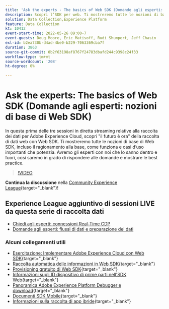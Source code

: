 ```yaml
---
title: 'Ask the experts - The basics of Web SDK (Domande agli esperti: nozioni di base di Web SDK)'
description: Scopri l’SDK per web. Ti mostreremo tutte le nozioni di base di Web SDK, incluso il ragionamento alla base, come funziona e casi d’uso importanti che potenzia.
solution: Data Collection,Experience Platform
feature: Data Collection
kt: 10412
event-start-time: 2022-05-26 09:00-7
event-guests: Doug Moore, Eric Matisoff, Rudi Shumpert, Jeff Chasin
exl-id: b2ea730b-d4ad-4be0-b229-7063369cba7f
duration: 3863
source-git-commit: 0b2f63198af8767f24783dbafd244c9398c24f33
workflow-type: tm+mt
source-wordcount: '208'
ht-degree: 0%

---
```


# Ask the experts: The basics of Web SDK (Domande agli esperti: nozioni di base di Web SDK)

In questa prima delle tre sessioni in diretta streaming relative alla raccolta dei dati per Adobe Experience Cloud, scopri &quot;il futuro è ora&quot; della raccolta di dati web con Web SDK. Ti mostreremo tutte le nozioni di base di Web SDK, incluso il ragionamento alla base, come funziona e casi d’uso importanti che potenzia. Avremo gli esperti con noi che lo sanno dentro e fuori, così saremo in grado di rispondere alle domande e mostrare le best practice.

>[!VIDEO](https://video.tv.adobe.com/v/343335/?quality=12&learn=on)

**Continua la discussione** nella [Community Experience League](https://experienceleaguecommunities.adobe.com/t5/adobe-experience-platform-launch/experience-league-live-post-session-discussion-the-basics-of-web/m-p/454159#M283){target="_blank"}!

## Experience League aggiuntivo di sessioni LIVE da questa serie di raccolta dati

* [Chiedi agli esperti: connessioni Real-Time CDP](exl-live-episode-06-23-22.md)
* [Domande agli esperti: flussi di dati e preparazione dei dati](exl-live-episode-07-21-22.md)

### Alcuni collegamenti utili

* [Esercitazione: Implementare Adobe Experience Cloud con Web SDK](https://experienceleague.adobe.com/docs/platform-learn/implement-web-sdk/overview.html?lang=it){target="_blank"}
* [Raccolta automatica delle informazioni in Web SDK](https://experienceleague.adobe.com/docs/experience-platform/edge/data-collection/automatic-information.html?lang=it){target="_blank"}
* [Provisioning gratuito di Web SDK](https://adobe.ly/websdkaccess){target="_blank"}
* [Informazioni sugli ID dispositivo di prime parti nell&#39;SDK Web](https://experienceleague.adobe.com/docs/experience-platform/edge/identity/first-party-device-ids.html?lang=it){target="_blank"}
* [Panoramica Adobe Experience Platform Debugger e download](https://experienceleague.adobe.com/docs/platform-learn/data-collection/debugger/overview.html?lang=it){target="_blank"}
* [Documenti SDK Mobile](https://developer.adobe.com/client-sdks/documentation/){target="_blank"}
* [Informazioni sulla raccolta di app ibride](https://experienceleague.adobe.com/docs/mobile-services/ios/sdk-reference-ios/hybrid-app.html?lang=it){target="_blank"}


